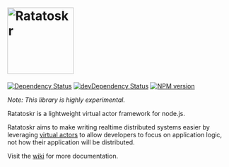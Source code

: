 <a href="http://www.ratatoskr.io"><img src="http://www.ratatoskr.io/ratatoskr_logo.png" alt="Ratatoskr" height="150px"/></a>
============
[![Dependency Status](https://david-dm.org/ratatoskr/ratatoskr.svg)](https://david-dm.org/ratatoskr/ratatoskr)
[![devDependency Status](https://david-dm.org/ratatoskr/ratatoskr/dev-status.svg)](https://david-dm.org/ratatoskr/ratatoskr?type=dev)
[![NPM version](https://badge.fury.io/js/ratatoskr.svg)](https://www.npmjs.com/package/ratatoskr)

*Note: This library is highly experimental.*

Ratatoskr is a lightweight virtual actor framework for node.js. 

Ratatoskr aims to make writing realtime distributed systems easier by leveraging [virtual actors](https://github.com/JoeHegarty/ratatoskr/wiki/Actor-Behavior) to allow developers to focus on application logic, not how their application will be distributed. 

Visit the [wiki](https://github.com/JoeHegarty/ratatoskr/wiki) for more documentation.